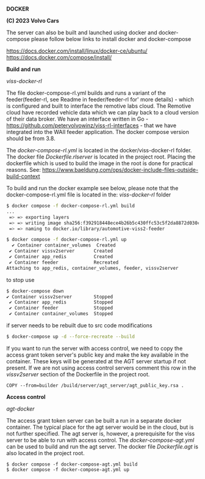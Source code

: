 **DOCKER**

**(C) 2023 Volvo Cars**<br>

The server can also be built and launched using docker and docker-compose please follow below links to install docker and docker-compose

https://docs.docker.com/install/linux/docker-ce/ubuntu/
https://docs.docker.com/compose/install/


**Build and run**

*viss-docker-rl*

The file docker-compose-rl.yml builds and runs  a variant of the feeder(feeder-rl, see Readme in feeder/feeder-rl for'
more details) - which is configured and built to interface the remotive labs cloud.
The Remotive cloud have recorded vehicle data which we can play back to a cloud version of their data broker. We have an
interface written in Go - https://github.com/petervolvowinz/viss-rl-interfaces -  that we have integrated into the WAII feeder application. The docker compose version should be from 3.8.

The *docker-compose-rl.yml* is located in the docker/viss-docker-rl folder. The docker file *Dockerfile.rlserver* is located in the project root. 
Placing the dockerfile which is used to build the image in the root is done for
practical reasons. See: https://www.baeldung.com/ops/docker-include-files-outside-build-context


To build and run the docker example see below, please note that the docker-compose-rl.yml file is located in 
the: _viss-docker-rl_ folder



```bash
$ docker compose -f docker-compose-rl.yml build 
...
 => => exporting layers                                                                                                                                                                                              0.1s
 => => writing image sha256:f392918448ece4b26b5c430ffc53c5f2da8872d030c11a22b42360dbf9676934                                                                                                                         0.0s
 => => naming to docker.io/library/automotive-viss2-feeder  
```

```bash
$ docker compose -f docker-compose-rl.yml up
  ✔ Container container_volumes  Created                                                                                                                                                                              0.0s 
 ✔ Container vissv2server       Created                                                                                                                                                                              0.0s 
 ✔ Container app_redis          Created                                                                                                                                                                              0.0s 
 ✔ Container feeder             Recreated                                                                                                                                                                            0.1s 
Attaching to app_redis, container_volumes, feeder, vissv2server  
```
to stop use

```bash
$ docker-compose down
✔ Container vissv2server        Stopped                                                                                                                                                                              0.2s 
 ✔ Container app_redis          Stopped                                                                                                                                                                              0.2s 
 ✔ Container feeder             Stopped                                                                                                                                                                              0.1s 
 ✔ Container container_volumes  Stopped 
```

if server needs to be rebuilt due to src code modifications

```bash
$ docker-compose up -d --force-recreate --build

```

If you want to run the server with access control, we need to copy the access grant token server's public key and make
the key available in the container. These keys will be generated at the AGT server startup if not present.
If we are not using access control servers comment this row in the _vissv2server_ section of the Dockerfile in the project
root.

```
COPY --from=builder /build/server/agt_server/agt_public_key.rsa .
```

**Access control**

*agt-docker*

The access grant token server can be built a run in a separate docker container. The typical place for the agt server
would be in the cloud, but is not further specified. The agt server is, however, a prerequisite for the viss server to 
be able to run with access control. The *docker-compose-agt.yml* can be used to
build and run the agt server. The docker file *Dockerfile.agt* is also located in the project root.

```
$ docker compose -f docker-compose-agt.yml build
$ docker compose -f docker-compose-agt.yml up
```

